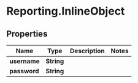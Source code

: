 # Reporting.InlineObject

## Properties
Name | Type | Description | Notes
------------ | ------------- | ------------- | -------------
**username** | **String** |  | 
**password** | **String** |  | 


